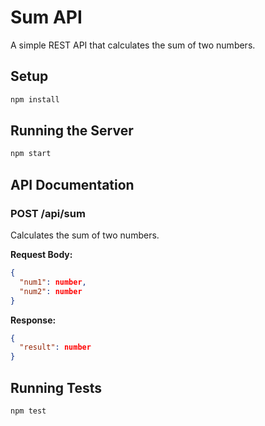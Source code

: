 # Sum API

A simple REST API that calculates the sum of two numbers.

## Setup

```bash
npm install
```

## Running the Server

```bash
npm start
```

## API Documentation

### POST /api/sum

Calculates the sum of two numbers.

**Request Body:**

```json
{
  "num1": number,
  "num2": number
}
```

**Response:**

```json
{
  "result": number
}
```

## Running Tests

```bash
npm test
```